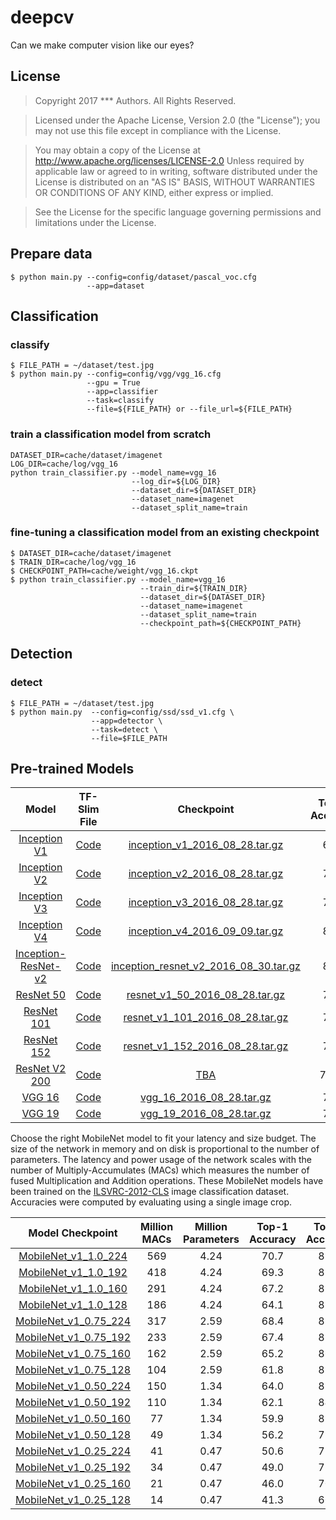 # deepcv
Can we make computer vision like our eyes?

## License
> Copyright 2017 *** Authors. All Rights Reserved.

> Licensed under the Apache License, Version 2.0 (the "License");
  you may not use this file except in compliance with the License.

> You may obtain a copy of the License at http://www.apache.org/licenses/LICENSE-2.0
  Unless required by applicable law or agreed to in writing, software
  distributed under the License is distributed on an "AS IS" BASIS,
  WITHOUT WARRANTIES OR CONDITIONS OF ANY KIND, either express or implied.

> See the License for the specific language governing permissions and
  limitations under the License.



## Prepare data
```shell
$ python main.py --config=config/dataset/pascal_voc.cfg
                 --app=dataset

```

## Classification
### classify
```shell
$ FILE_PATH = ~/dataset/test.jpg
$ python main.py --config=config/vgg/vgg_16.cfg
                 --gpu = True
                 --app=classifier
                 --task=classify
                 --file=${FILE_PATH} or --file_url=${FILE_PATH}
```
### train a classification model from scratch
```shell
DATASET_DIR=cache/dataset/imagenet
LOG_DIR=cache/log/vgg_16
python train_classifier.py --model_name=vgg_16
                           --log_dir=${LOG_DIR}
                           --dataset_dir=${DATASET_DIR}
                           --dataset_name=imagenet
                           --dataset_split_name=train
```

### fine-tuning a classification model from an existing checkpoint
```shell
$ DATASET_DIR=cache/dataset/imagenet
$ TRAIN_DIR=cache/log/vgg_16
$ CHECKPOINT_PATH=cache/weight/vgg_16.ckpt
$ python train_classifier.py --model_name=vgg_16
                             --train_dir=${TRAIN_DIR}
                             --dataset_dir=${DATASET_DIR}
                             --dataset_name=imagenet
                             --dataset_split_name=train
                             --checkpoint_path=${CHECKPOINT_PATH}
```
## Detection
### detect
```shell
$ FILE_PATH = ~/dataset/test.jpg
$ python main.py  --config=config/ssd/ssd_v1.cfg \
                  --app=detector \
                  --task=detect \
                  --file=$FILE_PATH
```

## Pre-trained Models

Model | TF-Slim File | Checkpoint | Top-1 Accuracy| Top-5 Accuracy |
:----:|:------------:|:----------:|:-------:|:--------:|
[Inception V1](http://arxiv.org/abs/1409.4842v1)|[Code](https://github.com/xhzcyc/deepcv/blob/master/model/classification/inception_v1.py)|[inception_v1_2016_08_28.tar.gz](https://pan.baidu.com/s/1gfACLMV)|69.8|89.6|
[Inception V2](http://arxiv.org/abs/1502.03167)|[Code](https://github.com/xhzcyc/deepcv/blob/master/model/classification/inception_v2.py)|[inception_v2_2016_08_28.tar.gz](https://pan.baidu.com/s/1gfACLMV)|73.9|91.8|
[Inception V3](http://arxiv.org/abs/1512.00567)|[Code](https://github.com/xhzcyc/deepcv/blob/master/model/classification/inception_v3.py)|[inception_v3_2016_08_28.tar.gz](https://pan.baidu.com/s/1gfACLMV)|78.0|93.9|
[Inception V4](http://arxiv.org/abs/1602.07261)|[Code](https://github.com/xhzcyc/deepcv/blob/master/model/classification/inception_v4.py)|[inception_v4_2016_09_09.tar.gz](https://pan.baidu.com/s/1gfACLMV)|80.2|95.2|
[Inception-ResNet-v2](http://arxiv.org/abs/1602.07261)|[Code](https://github.com/xhzcyc/deepcv/blob/master/model/classification/inception_resnet_v2.py)|[inception_resnet_v2_2016_08_30.tar.gz](https://pan.baidu.com/s/1gfACLMV)|80.4|95.3|
[ResNet 50](https://arxiv.org/abs/1512.03385)|[Code](https://github.com/xhzcyc/deepcv/blob/master/model/classification/resnet_v1.py)|[resnet_v1_50_2016_08_28.tar.gz](https://pan.baidu.com/s/1gfACLMV)|75.2|92.2|
[ResNet 101](https://arxiv.org/abs/1512.03385)|[Code](https://github.com/xhzcyc/deepcv/blob/master/model/classification/resnet_v1.py)|[resnet_v1_101_2016_08_28.tar.gz](https://pan.baidu.com/s/1gfACLMV)|76.4|92.9|
[ResNet 152](https://arxiv.org/abs/1512.03385)|[Code](https://github.com/xhzcyc/deepcv/blob/master/model/classification/resnet_v1.py)|[resnet_v1_152_2016_08_28.tar.gz](https://pan.baidu.com/s/1gfACLMV)|76.8|93.2|
[ResNet V2 200](https://arxiv.org/abs/1603.05027)|[Code](https://github.com/xhzcyc/deepcv/blob/master/model/classification/resnet_v2.py)|[TBA]()|79.9\*|95.2\*|
[VGG 16](http://arxiv.org/abs/1409.1556.pdf)|[Code](https://github.com/xhzcyc/deepcv/blob/master/model/classification/vgg.py)|[vgg_16_2016_08_28.tar.gz](https://pan.baidu.com/s/1gfACLMV)|71.5|89.8|
[VGG 19](http://arxiv.org/abs/1409.1556.pdf)|[Code](https://github.com/xhzcyc/deepcv/blob/master/model/classification/vgg.py)|[vgg_19_2016_08_28.tar.gz](https://pan.baidu.com/s/1gfACLMV)|71.1|89.8|

Choose the right MobileNet model to fit your latency and size budget. The size of the network in memory and on disk is proportional to the number of parameters. The latency and power usage of the network scales with the number of Multiply-Accumulates (MACs) which measures the number of fused Multiplication and Addition operations. These MobileNet models have been trained on the
[ILSVRC-2012-CLS](http://www.image-net.org/challenges/LSVRC/2012/)
image classification dataset. Accuracies were computed by evaluating using a single image crop.

Model Checkpoint | Million MACs | Million Parameters | Top-1 Accuracy| Top-5 Accuracy |
:----:|:------------:|:----------:|:-------:|:-------:|
[MobileNet_v1_1.0_224](https://pan.baidu.com/s/1gfACLMV)|569|4.24|70.7|89.5|
[MobileNet_v1_1.0_192](https://pan.baidu.com/s/1gfACLMV)|418|4.24|69.3|88.9|
[MobileNet_v1_1.0_160](https://pan.baidu.com/s/1gfACLMV)|291|4.24|67.2|87.5|
[MobileNet_v1_1.0_128](https://pan.baidu.com/s/1gfACLMV)|186|4.24|64.1|85.3|
[MobileNet_v1_0.75_224](https://pan.baidu.com/s/1gfACLMV)|317|2.59|68.4|88.2|
[MobileNet_v1_0.75_192](https://pan.baidu.com/s/1gfACLMV)|233|2.59|67.4|87.3|
[MobileNet_v1_0.75_160](https://pan.baidu.com/s/1gfACLMV)|162|2.59|65.2|86.1|
[MobileNet_v1_0.75_128](https://pan.baidu.com/s/1gfACLMV)|104|2.59|61.8|83.6|
[MobileNet_v1_0.50_224](https://pan.baidu.com/s/1gfACLMV)|150|1.34|64.0|85.4|
[MobileNet_v1_0.50_192](https://pan.baidu.com/s/1gfACLMV)|110|1.34|62.1|84.0|
[MobileNet_v1_0.50_160](https://pan.baidu.com/s/1gfACLMV)|77|1.34|59.9|82.5|
[MobileNet_v1_0.50_128](https://pan.baidu.com/s/1gfACLMV)|49|1.34|56.2|79.6|
[MobileNet_v1_0.25_224](https://pan.baidu.com/s/1gfACLMV)|41|0.47|50.6|75.0|
[MobileNet_v1_0.25_192](https://pan.baidu.com/s/1gfACLMV)|34|0.47|49.0|73.6|
[MobileNet_v1_0.25_160](https://pan.baidu.com/s/1gfACLMV)|21|0.47|46.0|70.7|
[MobileNet_v1_0.25_128](https://pan.baidu.com/s/1gfACLMV)|14|0.47|41.3|66.2|



